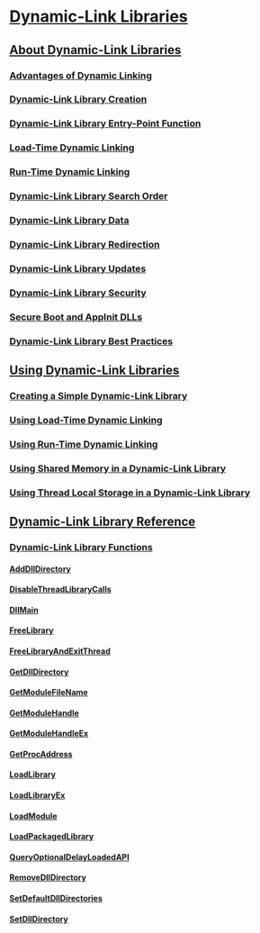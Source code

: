 # [Dynamic-Link Libraries](dynamic-link-libraries.md)
## [About Dynamic-Link Libraries](about-dynamic-link-libraries.md)
### [Advantages of Dynamic Linking](advantages-of-dynamic-linking.md)
### [Dynamic-Link Library Creation](dynamic-link-library-creation.md)
### [Dynamic-Link Library Entry-Point Function](dynamic-link-library-entry-point-function.md)
### [Load-Time Dynamic Linking](load-time-dynamic-linking.md)
### [Run-Time Dynamic Linking](run-time-dynamic-linking.md)
### [Dynamic-Link Library Search Order](dynamic-link-library-search-order.md)
### [Dynamic-Link Library Data](dynamic-link-library-data.md)
### [Dynamic-Link Library Redirection](dynamic-link-library-redirection.md)
### [Dynamic-Link Library Updates](dynamic-link-library-updates.md)
### [Dynamic-Link Library Security](dynamic-link-library-security.md)
### [Secure Boot and AppInit DLLs](secure-boot-and-appinit-dlls.md)
### [Dynamic-Link Library Best Practices](dynamic-link-library-best-practices.md)
## [Using Dynamic-Link Libraries](using-dynamic-link-libraries.md)
### [Creating a Simple Dynamic-Link Library](creating-a-simple-dynamic-link-library.md)
### [Using Load-Time Dynamic Linking](using-load-time-dynamic-linking.md)
### [Using Run-Time Dynamic Linking](using-run-time-dynamic-linking.md)
### [Using Shared Memory in a Dynamic-Link Library](using-shared-memory-in-a-dynamic-link-library.md)
### [Using Thread Local Storage in a Dynamic-Link Library](using-thread-local-storage-in-a-dynamic-link-library.md)
## [Dynamic-Link Library Reference](dynamic-link-library-reference.md)
### [Dynamic-Link Library Functions](dynamic-link-library-functions.md)
#### [AddDllDirectory](/windows/desktop/api/LibLoaderAPI/nf-libloaderapi-adddlldirectory)
#### [DisableThreadLibraryCalls](disablethreadlibrarycalls.md)
#### [DllMain](dllmain.md)
#### [FreeLibrary](freelibrary.md)
#### [FreeLibraryAndExitThread](freelibraryandexitthread.md)
#### [GetDllDirectory](/windows/desktop/api/WinBase/nf-winbase-getdlldirectorya)
#### [GetModuleFileName](getmodulefilename.md)
#### [GetModuleHandle](getmodulehandle.md)
#### [GetModuleHandleEx](getmodulehandleex.md)
#### [GetProcAddress](getprocaddress.md)
#### [LoadLibrary](loadlibrary.md)
#### [LoadLibraryEx](/windows/desktop/api/LibLoaderAPI/nf-libloaderapi-loadlibraryexa)
#### [LoadModule](/windows/desktop/api/Winbase/nf-winbase-loadmodule)
#### [LoadPackagedLibrary](/windows/desktop/api/Winbase/nf-winbase-loadpackagedlibrary)
#### [QueryOptionalDelayLoadedAPI](/windows/desktop/api/libloaderapi2/nf-libloaderapi2-queryoptionaldelayloadedapi)
#### [RemoveDllDirectory](/windows/desktop/api/LibLoaderAPI/nf-libloaderapi-removedlldirectory)
#### [SetDefaultDllDirectories](/windows/desktop/api/LibLoaderAPI/nf-libloaderapi-setdefaultdlldirectories)
#### [SetDllDirectory](/windows/desktop/api/Winbase/nf-winbase-setdlldirectorya)

